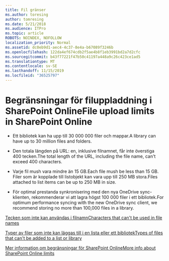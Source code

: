 ```yaml
---
title: Fil gränser
ms.author: toresing
author: tomresing
ms.date: 5/21/2018
ms.audience: ITPro
ms.topic: article
ROBOTS: NOINDEX, NOFOLLOW
localization_priority: Normal
ms.assetid: dc0eb9d1-aec4-4c37-8e4a-b67089f3246b
ms.openlocfilehash: 122da4ef674cdb2f5ae4b8f1eb3991bd2a7d2cfc
ms.sourcegitcommit: b43f77221f47b50c41197a448a9c26c423ce1ad5
ms.translationtype: MT
ms.contentlocale: sv-SE
ms.lasthandoff: 11/15/2019
ms.locfileid: "36525797"
---
```

# <a name="file-upload-limits-in-sharepoint-online"></a><span data-ttu-id="d9b39-102">Begränsningar för filuppladdning i SharePoint Online</span><span class="sxs-lookup"><span data-stu-id="d9b39-102">File upload limits in SharePoint Online</span></span>

- <span data-ttu-id="d9b39-103">Ett bibliotek kan ha upp till 30 000 000 filer och mappar.</span><span class="sxs-lookup"><span data-stu-id="d9b39-103">A library can have up to 30 million files and folders.</span></span>
    
- <span data-ttu-id="d9b39-104">Den totala längden på URL: en, inklusive filnamnet, får inte överstiga 400 tecken.</span><span class="sxs-lookup"><span data-stu-id="d9b39-104">The total length of the URL, including the file name, can't exceed 400 characters.</span></span>
    
- <span data-ttu-id="d9b39-105">Varje fil mush vara mindre än 15 GB.</span><span class="sxs-lookup"><span data-stu-id="d9b39-105">Each file mush be less than 15 GB.</span></span> <span data-ttu-id="d9b39-106">Filer som är kopplade till listobjekt kan vara upp till 250 MB stora.</span><span class="sxs-lookup"><span data-stu-id="d9b39-106">Files attached to list items can be up to 250 MB in size.</span></span>
    
- <span data-ttu-id="d9b39-107">För optimal prestanda synkronisering med den nya OneDrive sync-klienten, rekommenderar vi att lagra högst 100 000 filer i ett bibliotek.</span><span class="sxs-lookup"><span data-stu-id="d9b39-107">For optimum performance syncing with the new OneDrive sync client, we recommend storing no more than 100,000 files in a library.</span></span> 
    
[<span data-ttu-id="d9b39-108">Tecken som inte kan användas i filnamn</span><span class="sxs-lookup"><span data-stu-id="d9b39-108">Characters that can't be used in file names</span></span>](https://go.microsoft.com/fwlink/?linkid=866430)
  
[<span data-ttu-id="d9b39-109">Typer av filer som inte kan läggas till i en lista eller ett bibliotek</span><span class="sxs-lookup"><span data-stu-id="d9b39-109">Types of files that can't be added to a list or library</span></span>](https://go.microsoft.com/fwlink/?linkid=273757)
  
[<span data-ttu-id="d9b39-110">Mer information om begränsningar för SharePoint Online</span><span class="sxs-lookup"><span data-stu-id="d9b39-110">More info about SharePoint Online limits</span></span>](https://go.microsoft.com/fwlink/?linkid=271273)
  

